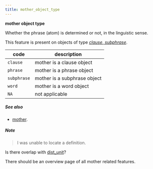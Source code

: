 ```yaml
---
title: mother_object_type
---
```


**mother object type**


Whether the phrase (atom) is determined or not, in the linguistic sense.

This feature is present on objects of type [*clause*, *subphrase*](otype.md).

code|description
---|---
`clause`   |mother is a clause object
`phrase`   |mother is a phrase object
`subphrase`|mother is a subphrase object
`word`     |mother is a word object
`NA`       |not applicable

##### See also

* [mother](mother.md).

##### Note
> I was unable to locate a definition.

Is there overlap with [dist_unit](dist_unit.md)?

There should be an overview page of all mother related features.

